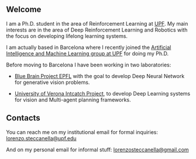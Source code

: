 ## Welcome

I am a Ph.D. student in the area of Reinforcement Learning at [UPF](https://www.upf.edu/). My main interests are in the area of Deep Reinforcement Learning and Robotics with the focus on developing lifelong learning systems.

I am actually based in Barcelona where I recently joined the [Artificial Intelligence and Machine Learning group at UPF](https://www.upf.edu/web/ai-ml) for doing my Ph.D.

Before moving to Barcelona I have been working in two laboratories:

- [Blue Brain Project EPFL](https://bluebrain.epfl.ch/) with the goal to develop Deep Neural Network for generative vision problems.

- [University of Verona Intcatch Project](http://intcatch.eu/), to develop Deep Learning systems for vision and Multi-agent planning frameworks.



## Contacts

You can reach me on my institutional email for formal inquiries: <lorenzo.steccanella@upf.edu>

And on my personal email for informal stuff: <lorenzosteccanella@gmail.com>


